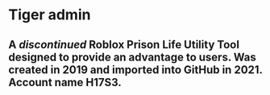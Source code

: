 
# **Tiger admin**
## A ***discontinued*** Roblox Prison Life Utility Tool designed to provide an advantage to users. Was created in 2019 and imported into GitHub in 2021. Account name H17S3.

